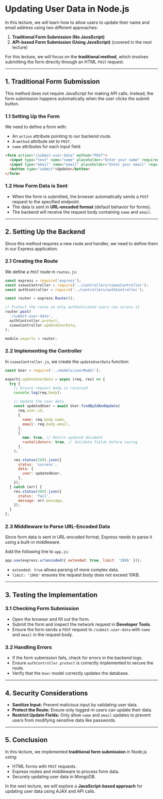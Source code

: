 # Updating User Data in Node.js

In this lecture, we will learn how to allow users to update their name and email address using two different approaches:

1. **Traditional Form Submission (No JavaScript)**
2. **API-based Form Submission (Using JavaScript)** (covered in the next lecture)

For this lecture, we will focus on the **traditional method**, which involves submitting the form directly through an HTML `POST` request.

---

## 1. Traditional Form Submission

This method does not require JavaScript for making API calls. Instead, the form submission happens automatically when the user clicks the submit button.

### 1.1 Setting Up the Form

We need to define a form with:

- An `action` attribute pointing to our backend route.
- A `method` attribute set to `POST`.
- `name` attributes for each input field.

```html
<form action="/submit-user-data" method="POST">
  <input type="text" name="name" placeholder="Enter your name" required />
  <input type="email" name="email" placeholder="Enter your email" required />
  <button type="submit">Update</button>
</form>
```

### 1.2 How Form Data is Sent

- When the form is submitted, the browser automatically sends a `POST` request to the specified endpoint.
- The data is sent in **URL-encoded format** (default behavior for forms).
- The backend will receive the request body containing `name` and `email`.

---

## 2. Setting Up the Backend

Since this method requires a new route and handler, we need to define them in our Express application.

### 2.1 Creating the Route

We define a `POST` route in `routes.js`:

```jsx
const express = require('express');
const viewsController = require('../controllers/viewsController');
const authController = require('../controllers/authController');

const router = express.Router();

// Protect the route so only authenticated users can access it
router.post(
  '/submit-user-data',
  authController.protect,
  viewsController.updateUserData,
);

module.exports = router;
```

### 2.2 Implementing the Controller

In `viewsController.js`, we create the `updateUserData` function:

```jsx
const User = require('../models/userModel');

exports.updateUserData = async (req, res) => {
  try {
    // Ensure request body is received
    console.log(req.body);

    // Update the user data
    const updatedUser = await User.findByIdAndUpdate(
      req.user.id,
      {
        name: req.body.name,
        email: req.body.email,
      },
      {
        new: true, // Return updated document
        runValidators: true, // Validate fields before saving
      },
    );

    res.status(200).json({
      status: 'success',
      data: {
        user: updatedUser,
      },
    });
  } catch (err) {
    res.status(400).json({
      status: 'fail',
      message: err.message,
    });
  }
};
```

### 2.3 Middleware to Parse URL-Encoded Data

Since form data is sent in URL-encoded format, Express needs to parse it using a built-in middleware.

Add the following line to `app.js`:

```jsx
app.use(express.urlencoded({ extended: true, limit: '10kb' }));
```

- `extended: true` allows parsing of more complex data.
- `limit: '10kb'` ensures the request body does not exceed 10KB.

---

## 3. Testing the Implementation

### 3.1 Checking Form Submission

- Open the browser and fill out the form.
- Submit the form and inspect the network request in **Developer Tools**.
- Ensure the form sends a `POST` request to `/submit-user-data` with `name` and `email` in the request body.

### 3.2 Handling Errors

- If the form submission fails, check for errors in the backend logs.
- Ensure `authController.protect` is correctly implemented to secure the route.
- Verify that the `User` model correctly updates the database.

---

## 4. Security Considerations

- **Sanitize Input:** Prevent malicious input by validating user data.
- **Protect the Route:** Ensure only logged-in users can update their data.
- **Restrict Update Fields:** Only allow `name` and `email` updates to prevent users from modifying sensitive data like passwords.

---

## 5. Conclusion

In this lecture, we implemented **traditional form submission** in Node.js using:

- HTML forms with `POST` requests.
- Express routes and middleware to process form data.
- Securely updating user data in MongoDB.

In the next lecture, we will explore a **JavaScript-based approach** for updating user data using AJAX and API calls.
